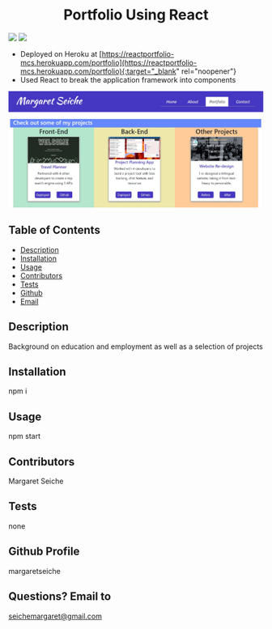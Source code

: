 <h1 align="center">Portfolio Using React</h1>

<!-- PROJECT BADGES -->
![](https://img.shields.io/badge/Number%20of%20Contributors-1-blue)
![](https://img.shields.io/badge/License-MIT-red)

* Deployed on Heroku at [https://reactportfolio-mcs.herokuapp.com/portfolio](https://reactportfolio-mcs.herokuapp.com/portfolio){:target="_blank" rel="noopener"}
* Used React to break the application framework into components

![Snapshot of Deployed Version](/public/portfoliodeploy.JPG)

## Table of Contents
* [Description](#Description)
* [Installation](#Installation)
* [Usage](#Usage)
* [Contributors](#Contributors)
* [Tests](#Tests)
* [Github](#Github)
* [Email](#Email)

## Description
Background on education and employment as well as a selection of projects

## Installation
npm i

## Usage
npm start

## Contributors
Margaret Seiche

## Tests
none

## Github Profile
margaretseiche

## Questions? Email to     
seichemargaret@gmail.com
